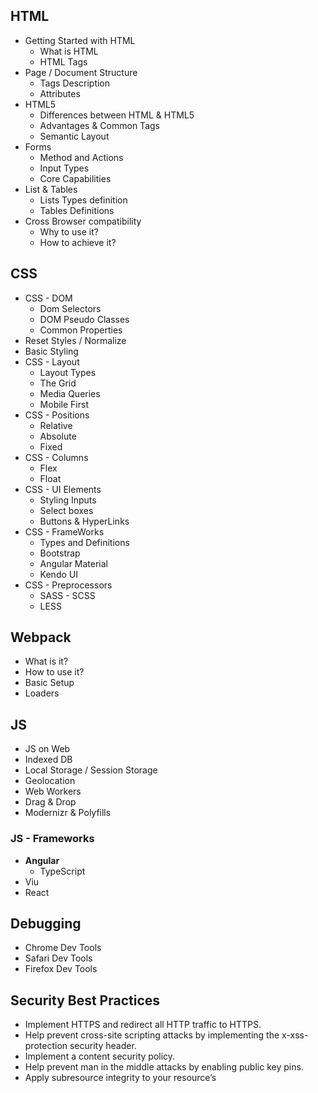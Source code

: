 
## HTML
* Getting Started with HTML
	* What is HTML
	* HTML Tags
* Page / Document Structure
	* Tags Description
	* Attributes
* HTML5
	* Differences between HTML & HTML5
	* Advantages & Common Tags
	* Semantic Layout
* Forms
	* Method and Actions
	* Input Types
	* Core Capabilities
* List & Tables
	* Lists Types definition
	* Tables Definitions
* Cross Browser compatibility
	* Why to use it?
	* How to achieve it?

## CSS

* CSS - DOM
	* Dom Selectors
	* DOM Pseudo Classes
	* Common Properties
* Reset Styles / Normalize
* Basic Styling
* CSS - Layout
	* Layout Types
	* The Grid
	* Media Queries
	* Mobile First
* CSS - Positions
	* Relative
	* Absolute
	* Fixed
* CSS - Columns
	* Flex
	* Float
* CSS - UI Elements
	* Styling Inputs
	* Select boxes
	* Buttons & HyperLinks
* CSS - FrameWorks
	* Types and Definitions
	* Bootstrap
	* Angular Material
	* Kendo UI
* CSS - Preprocessors
	* SASS - SCSS
	* LESS

## Webpack

* What is it?
* How to use it?
* Basic Setup
* Loaders

## JS
* JS on Web
* Indexed DB
* Local Storage / Session Storage
* Geolocation
* Web Workers
* Drag & Drop
* Modernizr & Polyfills



### JS - Frameworks

* **Angular**
	* TypeScript
* Viu
* React

## Debugging 
* Chrome Dev Tools
* Safari Dev Tools
* Firefox Dev Tools

## Security Best Practices
* Implement HTTPS and redirect all HTTP traffic to HTTPS.
* Help prevent cross-site scripting attacks by implementing the x-xss-protection security header.
* Implement a content security policy.
* Help prevent man in the middle attacks by enabling public key pins.
* Apply subresource integrity to your resource’s <script> or <link> elements
* Use an updated version of TLS. To learn more, read our TLS 1.2 vs TLS 1.1 article and avoid using SSL completely.
* This goes without saying, use strong passwords that employ a combination of lowercase and uppercase letters, numbers, special symbols, etc.


## Performance Optimization
// TODO
